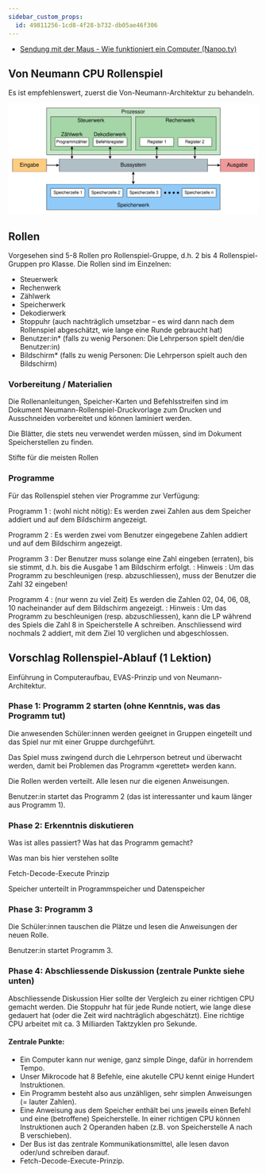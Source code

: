 ```yaml
---
sidebar_custom_props:
  id: 49811256-1cd8-4f28-b732-db05ae46f306
---
```


- [Sendung mit der Maus - Wie funktioniert ein Computer (Nanoo.tv)](https://nanoo.tv/link/v/1015540)


## Von Neumann CPU Rollenspiel

Es ist empfehlenswert, zuerst die Von-Neumann-Architektur zu behandeln.


![von Neumann-Architektur](images/01-von-neumann-roles.svg)

## Rollen

Vorgesehen sind 5-8 Rollen pro Rollenspiel-Gruppe, d.h. 2 bis 4 Rollenspiel-Gruppen pro Klasse. Die Rollen sind im Einzelnen:

- Steuerwerk
- Rechenwerk
- Zählwerk
- Speicherwerk
- Dekodierwerk
- Stoppuhr (auch nachträglich umsetzbar – es wird dann nach dem Rollenspiel abgeschätzt, wie lange eine Runde gebraucht hat)
- Benutzer:in\* (falls zu wenig Personen: Die Lehrperson spielt den/die Benutzer:in)
- Bildschirm\* (falls zu wenig Personen: Die Lehrperson spielt auch den Bildschirm)

### Vorbereitung / Materialien
Die Rollenanleitungen, Speicher-Karten und Befehlsstreifen sind im Dokument Neumann-Rollenspiel-Druckvorlage zum Drucken und Ausschneiden vorbereitet und können laminiert werden.

Die Blätter, die stets neu verwendet werden müssen, sind im Dokument Speicherstellen zu finden.

Stifte für die meisten Rollen

### Programme
Für das Rollenspiel stehen vier Programme zur Verfügung:

Programm 1
: (wohl nicht nötig): Es werden zwei Zahlen aus dem Speicher addiert und auf dem Bildschirm angezeigt.

Programm 2
: Es werden zwei vom Benutzer eingegebene Zahlen addiert und auf dem Bildschirm angezeigt.

Programm 3
: Der Benutzer muss solange eine Zahl eingeben (erraten), bis sie stimmt, d.h. bis die Ausgabe 1 am Bildschirm erfolgt.
: Hinweis
: Um das Programm zu beschleunigen (resp. abzuschliessen), muss der Benutzer die Zahl 32 eingeben!

Programm 4
:  (nur wenn zu viel Zeit) Es werden die Zahlen 02, 04, 06, 08, 10 nacheinander auf dem Bildschirm angezeigt.
: Hinweis
: Um das Programm zu beschleunigen (resp. abzuschliessen), kann die LP während des Spiels die Zahl 8 in Speicherstelle A schreiben. Anschliessend wird nochmals 2 addiert, mit dem Ziel 10 verglichen und abgeschlossen.

## Vorschlag Rollenspiel-Ablauf (1 Lektion)
Einführung in Computeraufbau, EVAS-Prinzip und von Neumann-Architektur.

### Phase 1: Programm 2 starten (ohne Kenntnis, was das Programm tut)

Die anwesenden Schüler:innen werden geeignet in Gruppen eingeteilt und das Spiel nur mit einer Gruppe durchgeführt.

Das Spiel muss zwingend durch die Lehrperson betreut und überwacht werden, damit bei Problemen das Programm «gerettet» werden kann.

Die Rollen werden verteilt. Alle lesen nur die eigenen Anweisungen.

Benutzer:in startet das Programm 2 (das ist interessanter und kaum länger aus Programm 1).

### Phase 2: Erkenntnis diskutieren

Was ist alles passiert? Was hat das Programm gemacht?

Was man bis hier verstehen sollte

Fetch-Decode-Execute Prinzip

Speicher unterteilt in Programmspeicher und Datenspeicher

### Phase 3: Programm 3

Die Schüler:innen tauschen die Plätze und lesen die Anweisungen der neuen Rolle.

Benutzer:in startet Programm 3.

### Phase 4: Abschliessende Diskussion (zentrale Punkte siehe unten)

Abschliessende Diskussion
Hier sollte der Vergleich zu einer richtigen CPU gemacht werden. Die Stoppuhr hat für jede Runde notiert, wie lange diese gedauert hat (oder die Zeit wird nachträglich abgeschätzt). Eine richtige CPU arbeitet mit ca. 3 Milliarden Taktzyklen pro Sekunde.

#### Zentrale Punkte:

- Ein Computer kann nur wenige, ganz simple Dinge, dafür in horrendem Tempo.
- Unser Mikrocode hat 8 Befehle, eine akutelle CPU kennt einige Hundert Instruktionen.
- Ein Programm besteht also aus unzähligen, sehr simplen Anweisungen (= lauter Zahlen).
- Eine Anweisung aus dem Speicher enthält bei uns jeweils einen Befehl und eine (betroffene) Speicherstelle. In einer richtigen CPU können Instruktionen auch 2 Operanden haben (z.B. von Speicherstelle A nach B verschieben).
- Der Bus ist das zentrale Kommunikationsmittel, alle lesen davon oder/und schreiben darauf.
- Fetch-Decode-Execute-Prinzip.
